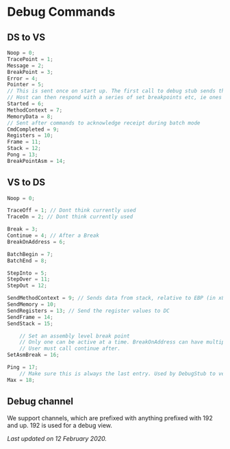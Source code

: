 # Debug Commands

## DS to VS

```cs
Noop = 0;
TracePoint = 1;
Message = 2;
BreakPoint = 3;
Error = 4;
Pointer = 5;
// This is sent once on start up. The first call to debug stub sends this.
// Host can then respond with a series of set breakpoints etc, ie ones that were set before running.
Started = 6;
MethodContext = 7;
MemoryData = 8;
// Sent after commands to acknowledge receipt during batch mode
CmdCompleted = 9;
Registers = 10;
Frame = 11;
Stack = 12;
Pong = 13;
BreakPointAsm = 14;
```

## VS to DS

```cs
Noop = 0;

TraceOff = 1; // Dont think currently used
TraceOn = 2; // Dont think currently used

Break = 3;
Continue = 4; // After a Break
BreakOnAddress = 6;

BatchBegin = 7;
BatchEnd = 8;

StepInto = 5;
StepOver = 11;
StepOut = 12;

SendMethodContext = 9; // Sends data from stack, relative to EBP (in x86)
SendMemory = 10;
SendRegisters = 13; // Send the register values to DC
SendFrame = 14;
SendStack = 15;

    // Set an assembly level break point
    // Only one can be active at a time. BreakOnAddress can have multiple.
    // User must call continue after.
SetAsmBreak = 16;

Ping = 17;
    // Make sure this is always the last entry. Used by DebugStub to verify commands.
Max = 18;
```

## Debug channel
We support channels, which are prefixed with anything prefixed with 192 and up. 192 is used for a debug view.

*Last updated on 12 February 2020.*